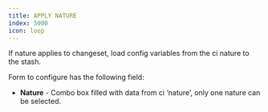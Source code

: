 ```yaml
---
title: APPLY NATURE
index: 5000
icon: loop
---
```


If nature applies to changeset, load config variables from the ci nature to the stash.

Form to configure has the following field:

- **Nature** - Combo box filled with data from ci ‘nature’, only one nature can be selected.